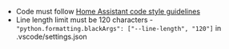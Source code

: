- Code must follow [Home Assistant code style guidelines](https://developers.home-assistant.io/docs/development_guidelines)
- Line length limit must be 120 characters - `"python.formatting.blackArgs": ["--line-length", "120"]` in .vscode/settings.json
